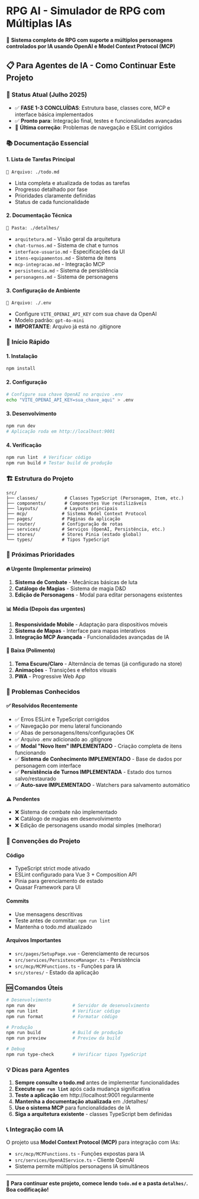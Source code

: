 # RPG AI - Simulador de RPG com Múltiplas IAs

🎲 **Sistema completo de RPG com suporte a múltiplos personagens controlados por IA usando OpenAI e Model Context Protocol (MCP)**

## 📋 Para Agentes de IA - Como Continuar Este Projeto

### 🎯 Status Atual (Julho 2025)

- ✅ **FASE 1-3 CONCLUÍDAS**: Estrutura base, classes core, MCP e interface básica implementados
- ✅ **Pronto para**: Integração final, testes e funcionalidades avançadas
- 🔧 **Última correção**: Problemas de navegação e ESLint corrigidos

### 📚 Documentação Essencial

#### 1. **Lista de Tarefas Principal**

```
📄 Arquivo: ./todo.md
```

- Lista completa e atualizada de todas as tarefas
- Progresso detalhado por fase
- Prioridades claramente definidas
- Status de cada funcionalidade

#### 2. **Documentação Técnica**

```
📁 Pasta: ./detalhes/
```

- `arquitetura.md` - Visão geral da arquitetura
- `chat-turnos.md` - Sistema de chat e turnos
- `interface-usuario.md` - Especificações da UI
- `itens-equipamentos.md` - Sistema de itens
- `mcp-integracao.md` - Integração MCP
- `persistencia.md` - Sistema de persistência
- `personagens.md` - Sistema de personagens

#### 3. **Configuração de Ambiente**

```
📄 Arquivo: ./.env
```

- Configure `VITE_OPENAI_API_KEY` com sua chave da OpenAI
- Modelo padrão: `gpt-4o-mini`
- **IMPORTANTE**: Arquivo já está no .gitignore

### 🚀 Início Rápido

#### 1. Instalação

```bash
npm install
```

#### 2. Configuração

```bash
# Configure sua chave OpenAI no arquivo .env
echo "VITE_OPENAI_API_KEY=sua_chave_aqui" > .env
```

#### 3. Desenvolvimento

```bash
npm run dev
# Aplicação roda em http://localhost:9001
```

#### 4. Verificação

```bash
npm run lint  # Verificar código
npm run build # Testar build de produção
```

### 🏗️ Estrutura do Projeto

```
src/
├── classes/          # Classes TypeScript (Personagem, Item, etc.)
├── components/       # Componentes Vue reutilizáveis
├── layouts/          # Layouts principais
├── mcp/             # Sistema Model Context Protocol
├── pages/           # Páginas da aplicação
├── router/          # Configuração de rotas
├── services/        # Serviços (OpenAI, Persistência, etc.)
├── stores/          # Stores Pinia (estado global)
└── types/           # Tipos TypeScript
```

### 🎯 Próximas Prioridades

#### 🔥 **Urgente** (Implementar primeiro)

1. **Sistema de Combate** - Mecânicas básicas de luta
2. **Catálogo de Magias** - Sistema de magia D&D
3. **Edição de Personagens** - Modal para editar personagens existentes

#### 📊 **Média** (Depois das urgentes)

1. **Responsividade Mobile** - Adaptação para dispositivos móveis
2. **Sistema de Mapas** - Interface para mapas interativos
3. **Integração MCP Avançada** - Funcionalidades avançadas de IA

#### 🎨 **Baixa** (Polimento)

1. **Tema Escuro/Claro** - Alternância de temas (já configurado na store)
2. **Animações** - Transições e efeitos visuais
3. **PWA** - Progressive Web App

### 🔧 Problemas Conhecidos

#### ✅ **Resolvidos Recentemente**

- ✅ Erros ESLint e TypeScript corrigidos
- ✅ Navegação por menu lateral funcionando
- ✅ Abas de personagens/itens/configurações OK
- ✅ Arquivo .env adicionado ao .gitignore
- ✅ **Modal "Novo Item" IMPLEMENTADO** - Criação completa de itens funcionando
- ✅ **Sistema de Conhecimento IMPLEMENTADO** - Base de dados por personagem com interface
- ✅ **Persistência de Turnos IMPLEMENTADA** - Estado dos turnos salvo/restaurado
- ✅ **Auto-save IMPLEMENTADO** - Watchers para salvamento automático

#### ⚠️ **Pendentes**

- ❌ Sistema de combate não implementado
- ❌ Catálogo de magias em desenvolvimento
- ❌ Edição de personagens usando modal simples (melhorar)

### 📝 Convenções do Projeto

#### **Código**

- TypeScript strict mode ativado
- ESLint configurado para Vue 3 + Composition API
- Pinia para gerenciamento de estado
- Quasar Framework para UI

#### **Commits**

- Use mensagens descritivas
- Teste antes de commitar: `npm run lint`
- Mantenha o todo.md atualizado

#### **Arquivos Importantes**

- `src/pages/SetupPage.vue` - Gerenciamento de recursos
- `src/services/PersistenceManager.ts` - Persistência
- `src/mcp/MCPFunctions.ts` - Funções para IA
- `src/stores/` - Estado da aplicação

### 🆘 Comandos Úteis

```bash
# Desenvolvimento
npm run dev              # Servidor de desenvolvimento
npm run lint             # Verificar código
npm run format           # Formatar código

# Produção
npm run build            # Build de produção
npm run preview          # Preview da build

# Debug
npm run type-check       # Verificar tipos TypeScript
```

### 💡 Dicas para Agentes

1. **Sempre consulte o todo.md** antes de implementar funcionalidades
2. **Execute `npm run lint`** após cada mudança significativa
3. **Teste a aplicação** em http://localhost:9001 regularmente
4. **Mantenha a documentação atualizada** em ./detalhes/
5. **Use o sistema MCP** para funcionalidades de IA
6. **Siga a arquitetura existente** - classes TypeScript bem definidas

### 📞 Integração com IA

O projeto usa **Model Context Protocol (MCP)** para integração com IAs:

- `src/mcp/MCPFunctions.ts` - Funções expostas para IA
- `src/services/OpenAIService.ts` - Cliente OpenAI
- Sistema permite múltiplos personagens IA simultâneos

---

**🤖 Para continuar este projeto, comece lendo `todo.md` e a pasta `detalhes/`. Boa codificação!**
